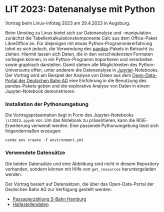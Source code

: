 # LIT 2023: Datenanalyse mit Python
Vortrag beim Linux-Infotag 2023 am 29.4.2023 in Augsburg.

Beim Umstieg zu Linux bietet sich zur Datenanalyse und -manipulation zunächst die Tabellenkalkulationskomponente Calc aus dem Office-Paket LibreOffice an.  Für diejenigen mit etwas Python-Programmiererfahrung lohnt es sich jedoch, die Verwendung des [pandas](https://pandas.pydata.org)-Pakets in Betracht zu ziehen. Hiermit lassen sich Daten, die in den verschiedensten Formaten vorliegen können, in ein Python-Programm importieren und verarbeiten sowie graphisch darstellen. Damit stehen alle Möglichkeiten des Python-Universums offen, unter anderem die Datenanalyse in [Jupyter](https://jupyter.org)-Notebooks. Der Vortrag wird am Beispiel der Analyse von Daten aus dem [Open-Data-Portal der Deutschen Bahn AG](https://data.deutschebahn.com/) eine Einführung in die Benutzung des pandas-Pakets geben und die explorative Analyse von Daten in einem Jupyter-Notebook demonstrieren.

### Installation der Pythonumgebung

Die Vortragspräsentation liegt in Form des Jupyter-Notebooks `lit2023.ipynb` vor. Um das Notebook zu präsentieren, kann die RISE-Erweiterung verwendt werden. Eine passende Pythonumgebung lässt sich folgendermaßen erzeugen:
```
conda env create -f environment.yml
```

### Verwendete Datensätze

Die beiden Datensätze und eine Abbildung sind nicht in diesem Repository vorhanden, sondern können mit Hilfe von `get_resources` heruntergeladen werden.

Der Vortrag basiert auf Datensätzen, die über das Open-Data-Portal der Deutschen Bahn AG zur Verfügung gestellt werden:
* [Passagierzählung S-Bahn Hamburg](https://data.deutschebahn.com/dataset/passagierzahlung-s-bahn-hamburg.html)
* [Haltestellendaten](https://data.deutschebahn.com/dataset/data-haltestellen.html)

